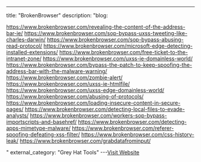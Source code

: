 ---
title: "BrokenBrowser"
description: "blog:

https://www.brokenbrowser.com/revealing-the-content-of-the-address-bar-ie/
https://www.brokenbrowser.com/sop-bypass-uxss-tweeting-like-charles-darwin/
https://www.brokenbrowser.com/sop-bypass-abusing-read-protocol/
https://www.brokenbrowser.com/microsoft-edge-detecting-installed-extensions/
https://www.brokenbrowser.com/free-ticket-to-the-intranet-zone/
https://www.brokenbrowser.com/uxss-ie-domainless-world/
https://www.brokenbrowser.com/bypass-the-patch-to-keep-spoofing-the-address-bar-with-the-malware-warning/
https://www.brokenbrowser.com/zombie-alert/
https://www.brokenbrowser.com/uxss-ie-htmlfile/
https://www.brokenbrowser.com/uxss-edge-domainless-world/
https://www.brokenbrowser.com/abusing-of-protocols/
https://www.brokenbrowser.com/loading-insecure-content-in-secure-pages/
https://www.brokenbrowser.com/detecting-local-files-to-evade-analysts/
https://www.brokenbrowser.com/workers-sop-bypass-importscripts-and-basehref/
https://www.brokenbrowser.com/detecting-apps-mimetype-malware/
https://www.brokenbrowser.com/referer-spoofing-defeating-xss-filter/
https://www.brokenbrowser.com/css-history-leak/
https://www.brokenbrowser.com/grabdatafrominput/

"
external_category: "Grey Hat Tools"
---[Visit Website](https://www.brokenbrowser.com)

